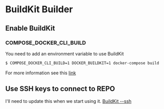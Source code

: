 # BuildKit Builder

## Enable BuildKit

### COMPOSE_DOCKER_CLI_BUILD

You need to add an environment variable to use BuildKit
```bash
$ COMPOSE_DOCKER_CLI_BUILD=1 DOCKER_BUILDKIT=1 docker-compose build
```

For more information see this [link](https://docs.docker.com/develop/develop-images/build_enhancements/)

## Use SSH keys to connect to REPO

I'll need to update this when we start using it.  [BuildKit --ssh](https://docs.docker.com/develop/develop-images/build_enhancements/#using-ssh-to-access-private-data-in-builds)
